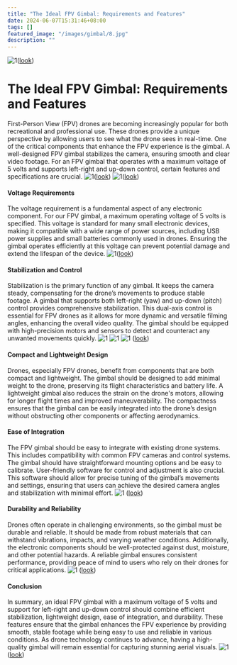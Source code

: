 ```yaml
---
title: "The Ideal FPV Gimbal: Requirements and Features"
date: 2024-06-07T15:31:46+08:00
tags: []
featured_image: "/images/gimbal/8.jpg"
description: ""
---
```

![1](/images/gimbal/8.jpg)([look](https://www.ebay.com/itm/364933856944?itmmeta=01HZRT5NKWVPP63XQD14APF3F9&hash=item54f7c0beb0:g:6jUAAOSweg5mYqbR))
# The Ideal FPV Gimbal: Requirements and Features
First-Person View (FPV) drones are becoming increasingly popular for both recreational and professional use. These drones provide a unique perspective by allowing users to see what the drone sees in real-time. One of the critical components that enhance the FPV experience is the gimbal. A well-designed FPV gimbal stabilizes the camera, ensuring smooth and clear video footage. For an FPV gimbal that operates with a maximum voltage of 5 volts and supports left-right and up-down control, certain features and specifications are crucial.
![1](/images/gimbal/2.jpg)([look](https://www.ebay.com/itm/364933856944?itmmeta=01HZRT5NKWVPP63XQD14APF3F9&hash=item54f7c0beb0:g:6jUAAOSweg5mYqbR))
![1](/images/gimbal/3.png)([look](https://www.ebay.com/itm/364933856944?itmmeta=01HZRT5NKWVPP63XQD14APF3F9&hash=item54f7c0beb0:g:6jUAAOSweg5mYqbR))

#### Voltage Requirements
The voltage requirement is a fundamental aspect of any electronic component. For our FPV gimbal, a maximum operating voltage of 5 volts is specified. This voltage is standard for many small electronic devices, making it compatible with a wide range of power sources, including USB power supplies and small batteries commonly used in drones. Ensuring the gimbal operates efficiently at this voltage can prevent potential damage and extend the lifespan of the device.
![1](/images/gimbal/4.png)([look](https://www.ebay.com/itm/364933856944?itmmeta=01HZRT5NKWVPP63XQD14APF3F9&hash=item54f7c0beb0:g:6jUAAOSweg5mYqbR))

#### Stabilization and Control
Stabilization is the primary function of any gimbal. It keeps the camera steady, compensating for the drone’s movements to produce stable footage. A gimbal that supports both left-right (yaw) and up-down (pitch) control provides comprehensive stabilization. This dual-axis control is essential for FPV drones as it allows for more dynamic and versatile filming angles, enhancing the overall video quality. The gimbal should be equipped with high-precision motors and sensors to detect and counteract any unwanted movements quickly.
![1](/images/gimbal/5.png)
![1](/images/gimbal/6.png)
![1](/images/gimbal/7.png)
([look](https://www.ebay.com/itm/364933856944?itmmeta=01HZRT5NKWVPP63XQD14APF3F9&hash=item54f7c0beb0:g:6jUAAOSweg5mYqbR))
#### Compact and Lightweight Design
Drones, especially FPV drones, benefit from components that are both compact and lightweight. The gimbal should be designed to add minimal weight to the drone, preserving its flight characteristics and battery life. A lightweight gimbal also reduces the strain on the drone's motors, allowing for longer flight times and improved maneuverability. The compactness ensures that the gimbal can be easily integrated into the drone’s design without obstructing other components or affecting aerodynamics.

#### Ease of Integration
The FPV gimbal should be easy to integrate with existing drone systems. This includes compatibility with common FPV cameras and control systems. The gimbal should have straightforward mounting options and be easy to calibrate. User-friendly software for control and adjustment is also crucial. This software should allow for precise tuning of the gimbal’s movements and settings, ensuring that users can achieve the desired camera angles and stabilization with minimal effort.
![1](/images/gimbal/1.png)
([look](https://www.ebay.com/itm/364933856944?itmmeta=01HZRT5NKWVPP63XQD14APF3F9&hash=item54f7c0beb0:g:6jUAAOSweg5mYqbR))
#### Durability and Reliability
Drones often operate in challenging environments, so the gimbal must be durable and reliable. It should be made from robust materials that can withstand vibrations, impacts, and varying weather conditions. Additionally, the electronic components should be well-protected against dust, moisture, and other potential hazards. A reliable gimbal ensures consistent performance, providing peace of mind to users who rely on their drones for critical applications.
![1](/images/gimbal/9.jpg)
([look](https://www.ebay.com/itm/364933856944?itmmeta=01HZRT5NKWVPP63XQD14APF3F9&hash=item54f7c0beb0:g:6jUAAOSweg5mYqbR))
#### Conclusion
In summary, an ideal FPV gimbal with a maximum voltage of 5 volts and support for left-right and up-down control should combine efficient stabilization, lightweight design, ease of integration, and durability. These features ensure that the gimbal enhances the FPV experience by providing smooth, stable footage while being easy to use and reliable in various conditions. As drone technology continues to advance, having a high-quality gimbal will remain essential for capturing stunning aerial visuals.
![1](/images/gimbal/10.png)([look](https://www.ebay.com/itm/364933856944?itmmeta=01HZRT5NKWVPP63XQD14APF3F9&hash=item54f7c0beb0:g:6jUAAOSweg5mYqbR))
